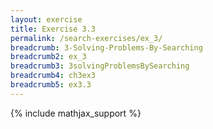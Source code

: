 ```yaml
---
layout: exercise
title: Exercise 3.3
permalink: /search-exercises/ex_3/
breadcrumb: 3-Solving-Problems-By-Searching
breadcrumb2: ex_3
breadcrumb3: 3solvingProblemsBySearching
breadcrumb4: ch3ex3
breadcrumb5: ex3.3
---
```


{% include mathjax_support %}

